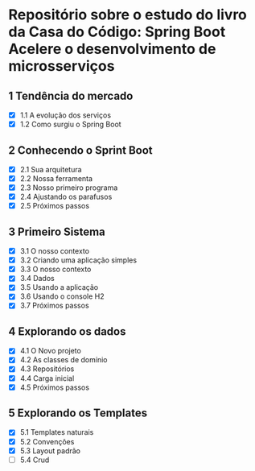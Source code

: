 # Repositório sobre o estudo do livro da Casa do Código: Spring Boot Acelere o desenvolvimento de microsserviços
## 1 Tendência do mercado
- [x] 1.1 A evolução dos serviços
- [x] 1.2 Como surgiu o Spring Boot
## 2 Conhecendo o Sprint Boot
- [x] 2.1 Sua arquitetura
- [x] 2.2 Nossa ferramenta
- [x] 2.3 Nosso primeiro programa
- [x] 2.4 Ajustando os parafusos
- [x] 2.5 Próximos passos
## 3 Primeiro Sistema
- [x] 3.1 O nosso contexto
- [x] 3.2 Criando uma aplicação simples
- [x] 3.3 O nosso contexto
- [x] 3.4 Dados
- [x] 3.5 Usando a aplicação
- [x] 3.6 Usando o console H2
- [x] 3.7 Próximos passos
## 4 Explorando os dados
- [x] 4.1 O Novo projeto
- [x] 4.2 As classes de domínio
- [x] 4.3 Repositórios
- [x] 4.4 Carga inicial
- [x] 4.5 Próximos passos
## 5 Explorando os Templates
- [x] 5.1 Templates naturais
- [x] 5.2 Convenções
- [x] 5.3 Layout padrão
- [ ] 5.4 Crud